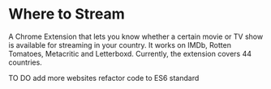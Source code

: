 # Where to Stream

A Chrome Extension that lets you know whether a certain movie or TV show is available for streaming in your country.
It works on IMDb, Rotten Tomatoes, Metacritic and Letterboxd.
Currently, the extension covers 44 countries.


TO DO
add more websites
refactor code to ES6 standard
